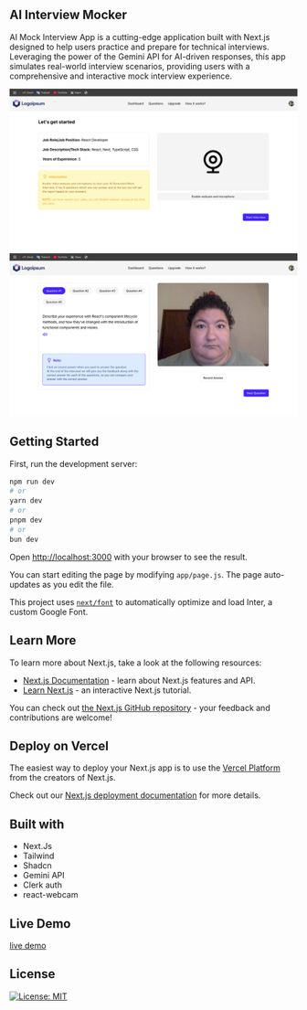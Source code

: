 ## AI Interview Mocker 
AI Mock Interview App is a cutting-edge application built with Next.js designed to help users practice and prepare for technical interviews. Leveraging the power of the Gemini API for AI-driven responses, this app simulates real-world interview scenarios, providing users with a comprehensive and interactive mock interview experience.

![app screen 1](./Interview-1.png)
![app screen 2](./Interview-2.png) 

## Getting Started

First, run the development server:

```bash
npm run dev
# or
yarn dev
# or
pnpm dev
# or
bun dev
```

Open [http://localhost:3000](http://localhost:3000) with your browser to see the result.

You can start editing the page by modifying `app/page.js`. The page auto-updates as you edit the file.

This project uses [`next/font`](https://nextjs.org/docs/basic-features/font-optimization) to automatically optimize and load Inter, a custom Google Font.

## Learn More

To learn more about Next.js, take a look at the following resources:

- [Next.js Documentation](https://nextjs.org/docs) - learn about Next.js features and API.
- [Learn Next.js](https://nextjs.org/learn) - an interactive Next.js tutorial.

You can check out [the Next.js GitHub repository](https://github.com/vercel/next.js/) - your feedback and contributions are welcome!

## Deploy on Vercel

The easiest way to deploy your Next.js app is to use the [Vercel Platform](https://vercel.com/new?utm_medium=default-template&filter=next.js&utm_source=create-next-app&utm_campaign=create-next-app-readme) from the creators of Next.js.

Check out our [Next.js deployment documentation](https://nextjs.org/docs/deployment) for more details.

## Built with

- Next.Js
- Tailwind
- Shadcn
- Gemini API
- Clerk auth 
- react-webcam

## Live Demo
[live demo](https://ai-iterview-mocker.vercel.app/)

## License
[![License: MIT](https://img.shields.io/badge/License-MIT-yellow.svg)](https://opensource.org/licenses/MIT)



